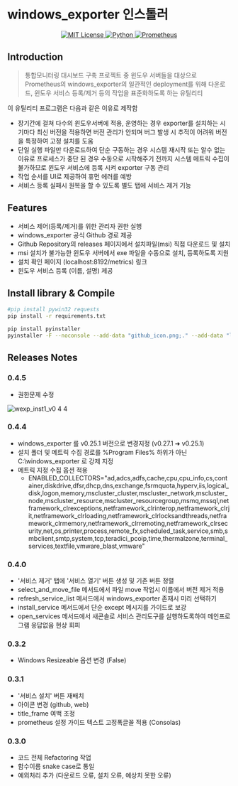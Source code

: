 # windows_exporter 인스톨러

<p align="center">
  <a href="LICENSE">
    <img alt="MIT License" src="https://img.shields.io/badge/license-MIT-blueviolet.svg?style=flat-square">
  </a>
  <a href="https://python.org/downloads">
    <img alt="Python" src="https://img.shields.io/badge/Python-3776AB.svg?style=flat-square&logo=Python&logoColor=white">
  </a>
  <a href="https://prometheus.io/download">
    <img alt="Prometheus" src="https://img.shields.io/badge/Prometheus-E6522C?styel=flat-square&logo=Prometheus&logoColor=white" >
  </a>
</p>

## Introduction

> 통합모니터링 대시보드 구축 프로젝트 중 윈도우 서버들을 대상으로 Prometheus의 windows_exporter의 일관적인 deployment를 위해 다운로드, 윈도우 서비스 등록/제거 등의 작업을 표준화하도록 하는 유틸리티

이 유틸리티 프로그램은 다음과 같은 이유로 제작함
- 장기간에 걸쳐 다수의 윈도우서버에 적용, 운영하는 경우 exporter를 설치하는 시기마다 최신 버전을 적용하면 버전 관리가 안되며 버그 발생 시 추적이 어려워 버전을 특정하여 고정 설치를 도움
- 단일 실행 파일만 다운로드하여 단순 구동하는 경우 시스템 재시작 또는 알수 없는 이유로 프로세스가 중단 된 경우 수동으로 시작해주기 전까지 시스템 메트릭 수집이 불가하므로 윈도우 서비스에 등록 시켜 exporter 구동 관리
- 작업 순서를 UI로 제공하여 휴먼 에러를 예방
- 서비스 등록 실패시 원복을 할 수 있도록 별도 탭에 서비스 제거 기능

## Features

- 서비스 제어(등록/제거)를 위한 관리자 권한 실행
- windows_exporter 공식 Github 경로 제공
- Github Repository의 releases 페이지에서 설치파일(msi) 직접 다운로드 및 설치
- msi 설치가 불가능한 윈도우 서버에서 exe 파일을 수동으로 설치, 등록하도록 지원
- 설치 확인 페이지 (localhost:8192/metrics) 링크
- 윈도우 서비스 등록 (이름, 설명) 제공

## Install library & Compile

```bash
#pip install pywin32 requests
pip install -r requirements.txt

pip install pyinstaller
pyinstaller -F --noconsole --add-data "github_icon.png;." --add-data "logo.png;." wexporter-installer.py
```

## Releases Notes

### 0.4.5

- 권한문제 수정

![wexp_inst1_v0 4 4](https://github.com/user-attachments/assets/2aa8b34c-b4da-43d9-9b4a-389cd6eb70bd)

### 0.4.4

- windows_exporter 를 v0.25.1 버전으로 변경지정 (v0.27.1 ➜ v0.25.1)
- 설치 폴더 및 메트릭 수집 경로를 %Program Files% 하위가 아닌 C:\windows_exporter 로 강제 지정
- 메트릭 지정 수집 옵션 적용
  - ENABLED_COLLECTORS="ad,adcs,adfs,cache,cpu,cpu_info,cs,container,diskdrive,dfsr,dhcp,dns,exchange,fsrmquota,hyperv,iis,logical_disk,logon,memory,mscluster_cluster,mscluster_network,mscluster_node,mscluster_resource,mscluster_resourcegroup,msmq,mssql,netframework_clrexceptions,netframework_clrinterop,netframework_clrjit,netframework_clrloading,netframework_clrlocksandthreads,netframework_clrmemory,netframework_clrremoting,netframework_clrsecurity,net,os,printer,process,remote_fx,scheduled_task,service,smb,smbclient,smtp,system,tcp,teradici_pcoip,time,thermalzone,terminal_services,textfile,vmware_blast,vmware"

### 0.4.0

- '서비스 제거' 탭에 '서비스 열기' 버튼 생성 및 기존 버튼 정렬
- select_and_move_file 메서드에서 파일 move 작업시 이름에서 버전 제거 적용
- refresh_service_list 메서드에서 windows_exporter 존재시 미리 선택하기
- install_service 메서드에서 단순 except 메시지를 가이드로 보강
- open_services 메서드에서 새콘솔로 서비스 관리도구를 실행하도록하여 메인프로그램 응답없음 현상 회피

### 0.3.2

- Windows Resizeable 옵션 변경 (False)

### 0.3.1

- '서비스 설치' 버튼 재배치
- 아이콘 변경 (github, web)
- title_frame 여백 조정
- prometheus 설정 가이드 텍스트 고정폭글꼴 적용 (Consolas)

### 0.3.0

- 코드 전체 Refactoring 작업
- 함수이름 snake case로 통일
- 예외처리 추가 (다운로드 오류, 설치 오류, 예상치 못한 오류)
